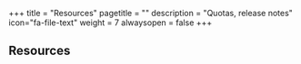 +++
title = "Resources"
pagetitle = ""
description = "Quotas, release notes"
icon="fa-file-text"
weight = 7
alwaysopen = false
+++

## Resources

